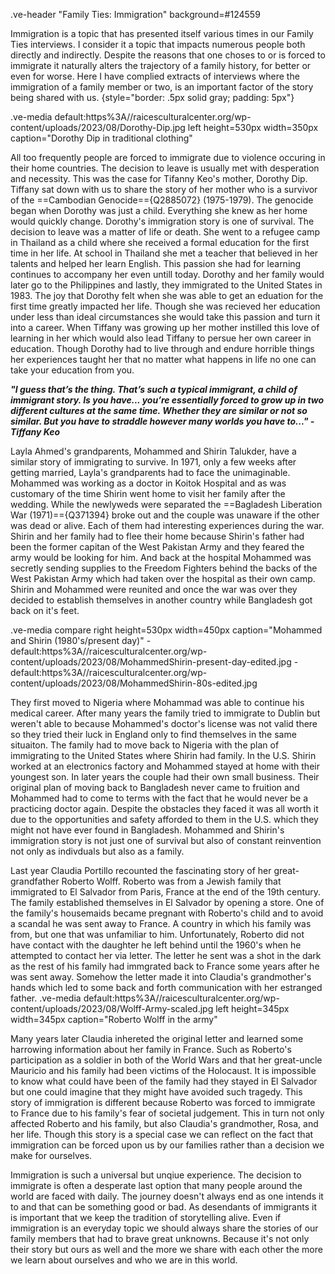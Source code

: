 .ve-header "Family Ties: Immigration" background=#124559

Immigration is a topic that has presented itself various times in our Family Ties interviews. I consider it a topic that impacts numerous people both directly and indirectly. Despite the reasons that one choses to or is forced to immigrate it naturally alters the trajectory of a family history, for better or even for worse.  Here I have complied extracts of interviews where the immigration of a family member or two, is an important factor of the story being shared with us.
{style="border: .5px solid gray; padding: 5px"}

.ve-media default:https%3A//raicesculturalcenter.org/wp-content/uploads/2023/08/Dorothy-Dip.jpg left height=530px width=350px caption="Dorothy Dip in traditional clothing"

All too frequently people are forced to immigrate due to violence occuring in their home countries. The decision to leave is usually met with desperation and necessity. This was the case for Tifanny Keo's mother, Dorothy Dip. Tiffany sat down with us to share the story of her mother who is a survivor of the ==Cambodian Genocide=={Q2885072} (1975-1979). The genocide began when Dorothy was just a child. Everything she knew as her home would quickly change. Dorothy's immigration story is one of survival. The decision to leave was a matter of life or death. She went to a refugee camp in Thailand as a child where she received a formal education for the first time in her life. At school in Thailand she met a teacher that believed in her talents and helped her learn English. This passion she had for learning continues to accompany her even untill today. Dorothy and her family would later go to the Philippines and lastly, they immigrated to the United States in 1983. The joy that Dorothy felt when she was able to get an eduation for the first time greatly impacted her life. Though she was recieved her education under less than ideal circumstances she would take this passion and turn it into a career. When Tiffany was growing up her mother instilled this love of learning in her which would also lead Tiffany to persue her own career in education. Though Dorothy had to live through and endure horrible things her experiences taught her that no matter what happens in life no one can take your education from you.   

**_"I guess that’s the thing. That’s such a typical immigrant, a child of immigrant story. Is you have... you’re essentially forced to grow up in two different cultures at the same time. Whether they are similar or not so similar. But you have to straddle however many worlds you have to..." - Tiffany Keo_**


Layla Ahmed's grandparents, Mohammed and Shirin Talukder, have a similar story of immigrating to survive. In 1971, only a few weeks after getting married, Layla's grandparents had to face the unimaginable. Mohammed was working as a doctor in Koitok Hospital and as was customary of the time Shirin went home to visit her family after the wedding. While the newlyweds were separated the ==Bagladesh Liberation War (1971)=={Q371394} broke out and the couple was unaware if the other was dead or alive. Each of them had interesting experiences during the war. Shirin and her family had to flee their home because Shirin's father had been the former capitan of the West Pakistan Army and they feared the army would be looking for him. And back at the hospital Mohammed was secretly sending supplies to the Freedom Fighters behind the backs of the West Pakistan Army which had taken over the hospital as their own camp. Shirin and Mohammed were reunited and once the war was over they decided to establish themselves in another country while Bangladesh got back on it's feet. 

.ve-media compare right height=530px width=450px caption="Mohammed and Shirin (1980's/present day)"
    - default:https%3A//raicesculturalcenter.org/wp-content/uploads/2023/08/MohammedShirin-present-day-edited.jpg
    - default:https%3A//raicesculturalcenter.org/wp-content/uploads/2023/08/MohammedShirin-80s-edited.jpg
    
They first moved to Nigeria where Mohammad was able to continue his medical career. After many years the family tried to immigrate to Dublin but weren't able to because Mohammed's doctor's license was not valid there so they tried their luck in England only to find themselves in the same situaiton. The family had to move back to Nigeria with the plan of immigrating to the United States where Shirin had family. In the U.S. Shirin worked at an electronics factory and Mohammed stayed at home with their youngest son. In later years the couple had their own small business. Their original plan of moving back to Bangladesh never came to fruition and Mohammed had to come to terms with the fact that he would never be a practicing doctor again. Despite the obstacles they faced it was all worth it due to the opportunities and safety afforded to them in the U.S. which they might not have ever found in Bangladesh. Mohammed and Shirin's immigration story is not just one of survival but also of constant reinvention not only as indivduals but also as a family. 


Last year Claudia Portillo recounted the fascinating story of her great-grandfather Roberto Wolff. Roberto was from a Jewish family that immigrated to El Salvador from Paris, France at the end of the 19th century. The family established themselves in El Salvador by opening a store. One of the family's housemaids became pregnant with Roberto's child and to avoid a scandal he was sent away to France. A country in which his family was from, but one that was unfamiliar to him. Unfortunately, Roberto did not have contact with the daughter he left behind until the 1960's when he attempted to contact her via letter. The letter he sent was a shot in the dark as the rest of his family had immgrated back to France some years after he was sent away. Somehow the letter made it into Claudia's grandmother's hands which led to some back and forth communication with her estranged father. 
.ve-media default:https%3A//raicesculturalcenter.org/wp-content/uploads/2023/08/Wolff-Army-scaled.jpg left height=345px width=345px caption="Roberto Wolff in the army"

Many years later Claudia inhereted the original letter and learned some harrowing information about her family in France. Such as Roberto's participation as a soldier in both of the World Wars and that her great-uncle Mauricio and his family had been victims of the Holocaust. It is impossible to know what could have been of the family had they stayed in El Salvador but one could imagine that they might have avoided such tragedy. This story of immigration is different because Roberto was forced to immigrate to France due to his family's fear of societal judgement. This in turn not only affected Roberto and his family, but also Claudia's grandmother, Rosa, and her life. Though this story is a special case we can reflect on the fact that immigration can be forced upon us by our families rather than a decision we make for ourselves.      

Immigration is such a universal but unqiue experience. The decision to immigrate is often a desperate last option that many people around the world are faced with daily. The journey doesn't always end as one intends it to and that can be something good or bad. As desendants of immigrants it is important that we keep the tradition of storytelling alive. Even if immigration is an everyday topic we should always share the stories of our family members that had to brave great unknowns. Because it's not only their story but ours as well and the more we share with each other the more we learn about ourselves and who we are in this world.  
